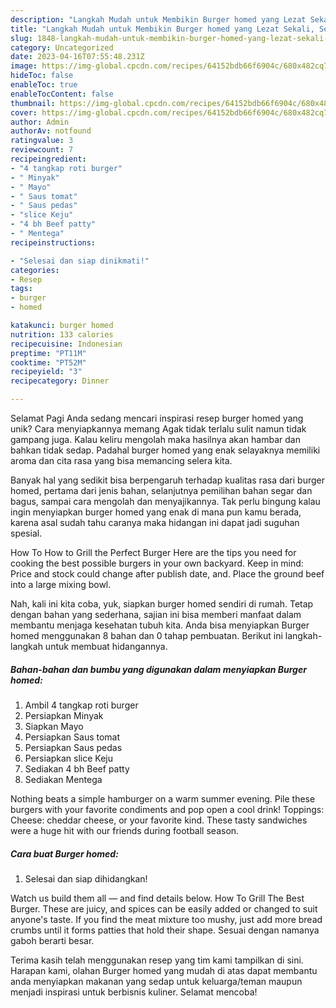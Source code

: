 ```yaml
---
description: "Langkah Mudah untuk Membikin Burger homed yang Lezat Sekali, Sempurna"
title: "Langkah Mudah untuk Membikin Burger homed yang Lezat Sekali, Sempurna"
slug: 1848-langkah-mudah-untuk-membikin-burger-homed-yang-lezat-sekali-sempurna
category: Uncategorized
date: 2023-04-16T07:55:48.231Z
image: https://img-global.cpcdn.com/recipes/64152bdb66f6904c/680x482cq70/burger-homed-foto-resep-utama.jpg
hideToc: false
enableToc: true
enableTocContent: false
thumbnail: https://img-global.cpcdn.com/recipes/64152bdb66f6904c/680x482cq70/burger-homed-foto-resep-utama.jpg
cover: https://img-global.cpcdn.com/recipes/64152bdb66f6904c/680x482cq70/burger-homed-foto-resep-utama.jpg
author: Admin
authorAv: notfound
ratingvalue: 3
reviewcount: 7
recipeingredient:
- "4 tangkap roti burger"
- " Minyak"
- " Mayo"
- " Saus tomat"
- " Saus pedas"
- "slice Keju"
- "4 bh Beef patty"
- " Mentega"
recipeinstructions:

- "Selesai dan siap dinikmati!"
categories:
- Resep
tags:
- burger
- homed

katakunci: burger homed 
nutrition: 133 calories
recipecuisine: Indonesian
preptime: "PT11M"
cooktime: "PT52M"
recipeyield: "3"
recipecategory: Dinner

---
```



Selamat Pagi Anda sedang mencari inspirasi resep burger homed yang unik? Cara menyiapkannya memang Agak tidak terlalu sulit namun tidak gampang juga. Kalau keliru mengolah maka hasilnya akan hambar dan bahkan tidak sedap. Padahal burger homed yang enak selayaknya memiliki aroma dan cita rasa yang bisa memancing selera kita.


Banyak hal yang sedikit bisa berpengaruh terhadap kualitas rasa dari burger homed, pertama dari jenis bahan, selanjutnya pemilihan bahan segar dan bagus, sampai cara mengolah dan menyajikannya. Tak perlu bingung kalau ingin menyiapkan burger homed yang enak di mana pun kamu berada, karena asal sudah tahu caranya maka hidangan ini dapat jadi suguhan spesial.

How To How to Grill the Perfect Burger Here are the tips you need for cooking the best possible burgers in your own backyard. Keep in mind: Price and stock could change after publish date, and. Place the ground beef into a large mixing bowl.


Nah, kali ini kita coba, yuk, siapkan burger homed sendiri di rumah. Tetap dengan bahan yang sederhana, sajian ini bisa memberi manfaat dalam membantu menjaga kesehatan tubuh kita. Anda bisa menyiapkan Burger homed menggunakan 8 bahan dan 0 tahap pembuatan. Berikut ini langkah-langkah untuk membuat hidangannya.

<!--inarticleads1-->

##### Bahan-bahan dan bumbu yang digunakan dalam menyiapkan Burger homed:

1. Ambil 4 tangkap roti burger
1. Persiapkan  Minyak
1. Siapkan  Mayo
1. Persiapkan  Saus tomat
1. Persiapkan  Saus pedas
1. Persiapkan slice Keju
1. Sediakan 4 bh Beef patty
1. Sediakan  Mentega


Nothing beats a simple hamburger on a warm summer evening. Pile these burgers with your favorite condiments and pop open a cool drink! Toppings: Cheese: cheddar cheese, or your favorite kind. These tasty sandwiches were a huge hit with our friends during football season. 

<!--inarticleads2-->

##### Cara buat Burger homed:


1. Selesai dan siap dihidangkan!

Watch us build them all — and find details below. How To Grill The Best Burger. These are juicy, and spices can be easily added or changed to suit anyone&#39;s taste. If you find the meat mixture too mushy, just add more bread crumbs until it forms patties that hold their shape. Sesuai dengan namanya gaboh berarti besar. 

Terima kasih telah menggunakan resep yang tim kami tampilkan di sini. Harapan kami, olahan Burger homed yang mudah di atas dapat membantu anda menyiapkan makanan yang sedap untuk keluarga/teman maupun menjadi inspirasi untuk berbisnis kuliner. Selamat mencoba!
